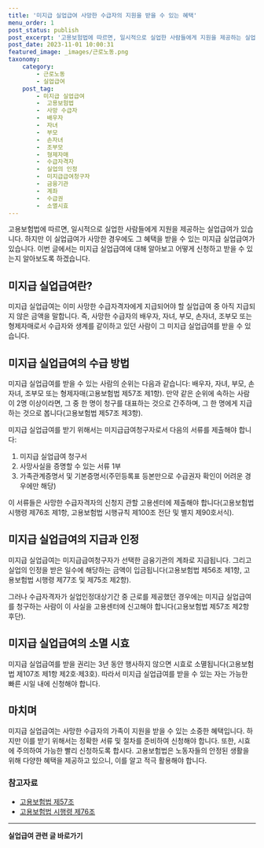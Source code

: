 ```yaml
---
title: '미지급 실업급여 사망한 수급자의 지원을 받을 수 있는 혜택'
menu_order: 1
post_status: publish
post_excerpt: '고용보험법에 따르면, 일시적으로 실업한 사람들에게 지원을 제공하는 실업급여가 있습니다. 하지만 이 실업급여가 사망한 경우에도 그 혜택을 받을 수 있는 미지급 실업급여가 있습니다. 이번 글에서는 미지급 실업급여에 대해 알아보고 어떻게 신청하고 받을 수 있는지 알아보도록 하겠습니다.'
post_date: 2023-11-01 10:00:31
featured_image: _images/근로노동.png
taxonomy:
    category:
        - 근로노동
        - 실업급여
    post_tag:
        - 미지급 실업급여
        -  고용보험법
        -  사망 수급자
        -  배우자
        -  자녀
        -  부모
        -  손자녀
        -  조부모
        -  형제자매
        -  수급자격자
        -  실업의 인정
        -  미지급급여청구자
        -  금융기관
        -  계좌
        -  수급권
        -  소멸시효
---
```




고용보험법에 따르면, 일시적으로 실업한 사람들에게 지원을 제공하는 실업급여가 있습니다. 하지만 이 실업급여가 사망한 경우에도 그 혜택을 받을 수 있는 미지급 실업급여가 있습니다. 이번 글에서는 미지급 실업급여에 대해 알아보고 어떻게 신청하고 받을 수 있는지 알아보도록 하겠습니다.

## 미지급 실업급여란?

미지급 실업급여는 이미 사망한 수급자격자에게 지급되어야 할 실업급여 중 아직 지급되지 않은 금액을 말합니다. 즉, 사망한 수급자의 배우자, 자녀, 부모, 손자녀, 조부모 또는 형제자매로서 수급자와 생계를 같이하고 있던 사람이 그 미지급 실업급여를 받을 수 있습니다. 

## 미지급 실업급여의 수급 방법

미지급 실업급여를 받을 수 있는 사람의 순위는 다음과 같습니다: 배우자, 자녀, 부모, 손자녀, 조부모 또는 형제자매(고용보험법 제57조 제1항). 만약 같은 순위에 속하는 사람이 2명 이상이라면, 그 중 한 명이 청구를 대표하는 것으로 간주하며, 그 한 명에게 지급하는 것으로 봅니다(고용보험법 제57조 제3항). 

미지급 실업급여를 받기 위해서는 미지급급여청구자로서 다음의 서류를 제출해야 합니다:

1. 미지급 실업급여 청구서
2. 사망사실을 증명할 수 있는 서류 1부
3. 가족관계증명서 및 기본증명서(주민등록표 등본만으로 수급권자 확인이 어려운 경우에만 해당)

이 서류들은 사망한 수급자격자의 신청지 관할 고용센터에 제출해야 합니다(고용보험법 시행령 제76조 제1항, 고용보험법 시행규칙 제100조 전단 및 별지 제90호서식).

## 미지급 실업급여의 지급과 인정

미지급 실업급여는 미지급급여청구자가 선택한 금융기관의 계좌로 지급됩니다. 그리고 실업의 인정을 받은 일수에 해당하는 금액이 입금됩니다(고용보험법 제56조 제1항, 고용보험법 시행령 제77조 및 제75조 제2항).

그러나 수급자격자가 실업인정대상기간 중 근로를 제공했던 경우에는 미지급 실업급여를 청구하는 사람이 이 사실을 고용센터에 신고해야 합니다(고용보험법 제57조 제2항 후단).

## 미지급 실업급여의 소멸 시효

미지급 실업급여를 받을 권리는 3년 동안 행사하지 않으면 시효로 소멸됩니다(고용보험법 제107조 제1항 제2호·제3호). 따라서 미지급 실업급여를 받을 수 있는 자는 가능한 빠른 시일 내에 신청해야 합니다.

## 마치며

미지급 실업급여는 사망한 수급자의 가족이 지원을 받을 수 있는 소중한 혜택입니다. 하지만 이를 받기 위해서는 정확한 서류 및 절차를 준비하여 신청해야 합니다. 또한, 시효에 주의하여 가능한 빨리 신청하도록 합시다. 고용보험법은 노동자들의 안정된 생활을 위해 다양한 혜택을 제공하고 있으니, 이를 알고 적극 활용해야 합니다.

### 참고자료
- [고용보험법 제57조](https://law.go.kr/LSW/lsNaTipInfoR.do?lsiSeq=202375&occurSeq=1&efYd=20201127)
- [고용보험법 시행령 제76조](https://law.go.kr/LSW/lsInfoR.do?lsiSeq=202375&efYd=20201127#0000)
<!-- wp:separator -->
<hr class="wp-block-separator has-alpha-channel-opacity"/>
<!-- /wp:separator -->

<!-- wp:group {"backgroundColor":"base","layout":{"type":"constrained"}} -->
<div class="wp-block-group has-base-background-color has-background"><!-- wp:paragraph {"align":"center","fontSize":"medium"} -->
<p class="has-text-align-center has-large-font-size"><strong>실업급여 관련 글 바로가기</strong></p>
<!-- /wp:paragraph -->


<!-- wp:latest-posts
{"categories":[{"id":10977,"count":19,"description":"","link":"https://uknowlaw.com/category/%ec%8b%a4%ec%97%85%ea%b8%89%ec%97%ac/","name":"실업급여","slug":"실업급여","taxonomy":"category","parent":0,"meta":[],"_links":{"self":[{"href":"https://uknowlaw.com/wp-json/wp/v2/categories/10977"}],"collection":[{"href":"https://uknowlaw.com/wp-json/wp/v2/categories"}],"about":[{"href":"https://uknowlaw.com/wp-json/wp/v2/taxonomies/category"}],"wp:post_type":[{"href":"https://uknowlaw.com/wp-json/wp/v2/posts?categories=10977"}],"curies":[{"name":"wp","href":"https://api.w.org/{rel}","templated":true}]}}],"postsToShow":100,"excerptLength":28,"postLayout":"grid","columns":2,"featuredImageAlign":"left","featuredImageSizeSlug":"large","fontSize":"medium"} /--></div>
<!-- /wp:group -->